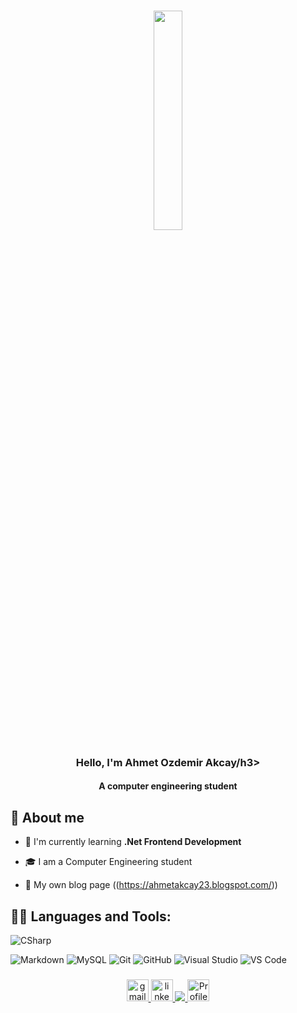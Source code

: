 
<h3 align="center"><img width="30%" src="https://i.ibb.co/6DXgTgD/Developer-activity-bro.png"></h3>

<h3 align="center">Hello, I'm Ahmet Ozdemir Akcay/h3>
<h4 align="center">A computer engineering student</h3>

## 📖 About me

- 🌱 I'm currently learning **.Net Frontend Development**

- 🎓 I am a Computer Engineering student

- 📝 My own blog page ((https://ahmetakcay23.blogspot.com/))




## 👨‍💻 Languages and Tools:
![CSharp](https://img.shields.io/badge/-C%20Sharp-239120?logo=C-sharp&style=flat-square)

![Markdown](https://img.shields.io/badge/-Markdown-000000?style=flat-square&logo=markdown)
![MySQL](https://img.shields.io/badge/-MySql-4479A1?logo=MySQL&style=flat&logoColor=ffffff)
![Git](https://img.shields.io/badge/-Git-%23F05032?style=flat-square&logo=git&logoColor=%23ffffff)
![GitHub](https://img.shields.io/badge/-GitHub-181717?style=flat-square&logo=github)
![Visual Studio](https://img.shields.io/badge/-Visual%20Studio-5C2D91?logo=Visual-Studio&style=flat-square)
![VS Code](http://img.shields.io/badge/-VS%20Code-007ACC?style=flat-square&logo=visual-studio-code&logoColor=ffffff)

###

<div align="center">
<!--<a href="" target="_blank">
  <img src="https://img.shields.io/static/v1?message=Discord&logo=discord&label=&color=7289DA&logoColor=white&labelColor=&style=for-the-badge" height="35" alt="discord logo"  />
</a>-->
<a href="mailto:ahmetakcay944@gmail.com"  target="_blank">
  <img src="https://img.shields.io/static/v1?message=Gmail&logo=gmail&label=&color=D14836&logoColor=white&labelColor=&style=for-the-badge" height="35" alt="gmail logo"  />
  </a>
<a href="https://www.linkedin.com/in/ahmet-ozdemir-akcay-44a550258?utm_source=share&utm_campaign=share_via&utm_content=profile&utm_medium=android_app" target="_blank">
  <img src="https://img.shields.io/static/v1?message=LinkedIn&logo=linkedin&label=&color=0077B5&logoColor=white&labelColor=&style=for-the-badge" height="35" alt="linkedin logo"  />
  </a>
  <a href="https://ahmetakcay23.blogspot.com/" target="_blank">
  <img src=  />
  </a>
  <a >
  <img src="https://komarev.com/ghpvc/?username=Aakcayy&&color=blueviolet&label=PROFILE+VIEWS" height="35" alt="Profile Counter"  />
  </a>
  
</div>


